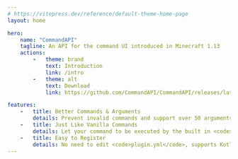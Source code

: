 ```yaml
---
# https://vitepress.dev/reference/default-theme-home-page
layout: home

hero:
    name: "CommandAPI"
    tagline: An API for the command UI introduced in Minecraft 1.13
    actions:
        -   theme: brand
            text: Introduction
            link: /intro
        -   theme: alt
            text: Download
            link: https://github.com/CommandAPI/CommandAPI/releases/latest

features:
    -   title: Better Commands & Arguments
        details: Prevent invalid commands and support over 50 arguments with built-in error checking, suggestions, tooltips, and precise permission.
    -   title: Just Like Vanilla Commands
        details: Let your command to be executed by the built in <code>/execute</code> command, commandblocks, functions and tags.
    -   title: Easy to Register
        details: No need to edit <code>plugin.yml</code>, supports Kotlin DSL, and Brigadier-like <code>CommandTree</code>. Also provide detailed documentation.
---
```


<script setup>

import ProjectTeam from '../.vitepress/theme/components/ProjectTeam.vue';

</script>

<ProjectTeam></ProjectTeam>